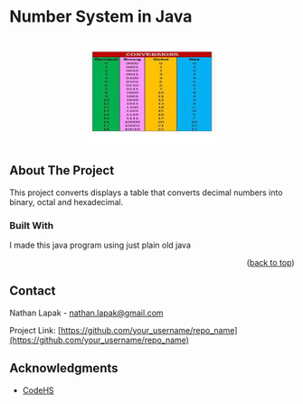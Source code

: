 # Number System in Java
<div id="top"></div>
<!--
*** Thanks for checking out the Best-README-Template. If you have a suggestion
*** that would make this better, please fork the repo and create a pull request
*** or simply open an issue with the tag "enhancement".
*** Don't forget to give the project a star!
*** Thanks again! Now go create something AMAZING! :D
-->



<!-- PROJECT SHIELDS -->
<!--
*** I'm using markdown "reference style" links for readability.
*** Reference links are enclosed in brackets [ ] instead of parentheses ( ).
*** See the bottom of this document for the declaration of the reference variables
*** for contributors-url, forks-url, etc. This is an optional, concise syntax you may use.
*** https://www.markdownguide.org/basic-syntax/#reference-style-links
-->

<!-- PROJECT LOGO -->
<br />
<div align="center">
  <img src="NumberSystems.png" alt="Logo" width="225" height="175">
</div>


<!-- ABOUT THE PROJECT -->
## About The Project
This project converts displays a table that converts decimal numbers into binary, octal and hexadecimal.

### Built With
I made this java program using just plain old java
<p align="right">(<a href="#top">back to top</a>)</p>

<!-- CONTACT -->
## Contact
Nathan Lapak - nathan.lapak@gmail.com

Project Link: [https://github.com/your_username/repo_name](https://github.com/your_username/repo_name)

<!-- ACKNOWLEDGMENTS -->
## Acknowledgments
* [CodeHS](https://codehs.com)


